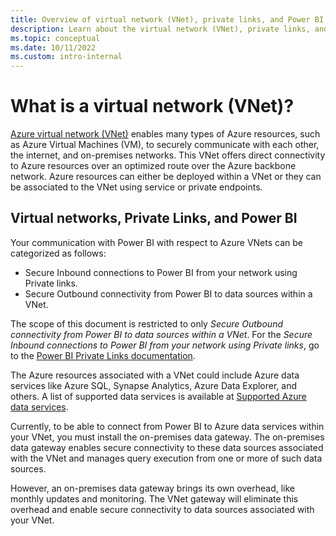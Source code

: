 ```yaml
---
title: Overview of virtual network (VNet), private links, and Power BI
description: Learn about the virtual network (VNet), private links, and Power BI.
ms.topic: conceptual
ms.date: 10/11/2022
ms.custom: intro-internal
---
```


# What is a virtual network (VNet)?

[Azure virtual network (VNet)](/azure/virtual-network/virtual-networks-overview) enables many types of Azure resources, such as Azure Virtual Machines (VM), to securely communicate with each other, the internet, and on-premises networks. This VNet offers direct connectivity to Azure resources over an optimized route over the Azure backbone network. Azure resources can either be deployed within a VNet or they can be associated to the VNet using service or private endpoints.  

## Virtual networks, Private Links, and Power BI

Your communication with Power BI with respect to Azure VNets can be categorized as follows:

- Secure Inbound connections to Power BI from your network using Private links.
- Secure Outbound connectivity from Power BI to data sources within a VNet.

The scope of this document is restricted to only *Secure Outbound connectivity from Power BI to data sources within a VNet*. For the *Secure Inbound connections to Power BI from your network using Private links*, go to the [Power BI Private Links documentation](/power-bi/admin/service-security-private-links).

The Azure resources associated with a VNet could include Azure data services like Azure SQL, Synapse Analytics, Azure Data Explorer, and others. A list of supported data services is available at [Supported Azure data services](use-data-gateways-sources-power-bi.md#supported-azure-data-services).

Currently, to be able to connect from Power BI to Azure data services within your VNet, you must install the on-premises data gateway. The on-premises data gateway enables secure connectivity to these data sources associated with the VNet and manages query execution from one or more of such data sources.

However, an on-premises data gateway brings its own overhead, like monthly updates and monitoring. The VNet gateway will eliminate this overhead and enable secure connectivity to data sources associated with your VNet.
